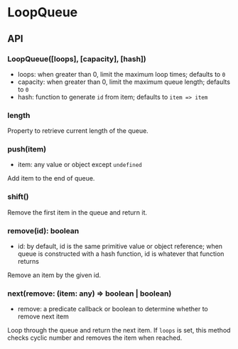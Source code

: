 # LoopQueue



## API

### LoopQueue([loops], [capacity], [hash])

- loops: when greater than 0, limit the maximum loop times; defaults to `0`
- capacity: when greater than 0, limit the maximum queue length; defaults to `0`
- hash: function to generate `id` from item; defaults to `item => item`

### length

Property to retrieve current length of the queue.

### push(item)
  
- item: any value or object except `undefined`

Add item to the end of queue.

### shift()

Remove the first item in the queue and return it.
  
### remove(id): boolean

- id: by default, id is the same primitive value or object reference;
  when queue is constructed with a hash function, id is whatever that function returns

Remove an item by the given id.

### next(remove: (item: any) => boolean | boolean)

- remove: a predicate callback or boolean to determine whether to remove next item

Loop through the queue and return the next item. If `loops` is set, this method checks cyclic number and removes the item when reached.


